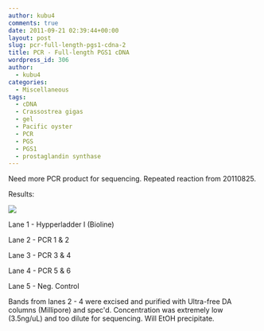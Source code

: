 ```yaml
---
author: kubu4
comments: true
date: 2011-09-21 02:39:44+00:00
layout: post
slug: pcr-full-length-pgs1-cdna-2
title: PCR - Full-length PGS1 cDNA
wordpress_id: 306
author:
  - kubu4
categories:
  - Miscellaneous
tags:
  - cDNA
  - Crassostrea gigas
  - gel
  - Pacific oyster
  - PCR
  - PGS
  - PGS1
  - prostaglandin synthase
---
```


Need more PCR product for sequencing. Repeated reaction from 20110825.

Results:

![](http://eagle.fish.washington.edu/Arabidopsis/20110921-01.JPG)

Lane 1 - Hypperladder I (Bioline)

Lane 2 - PCR 1 & 2

Lane 3 - PCR 3 & 4

Lane 4 - PCR 5 & 6

Lane 5 - Neg. Control

Bands from lanes 2 - 4 were excised and purified with Ultra-free DA columns (Millipore) and spec'd. Concentration was extremely low (3.5ng/uL) and too dilute for sequencing. Will EtOH precipitate.
